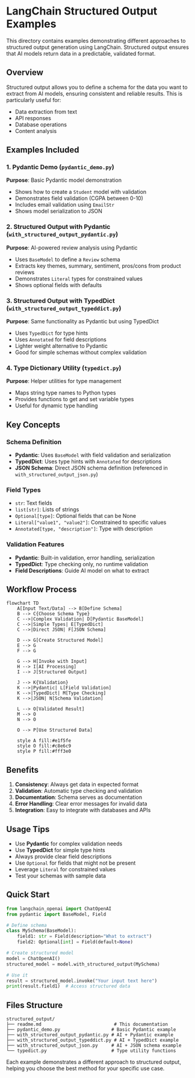 # LangChain Structured Output Examples

This directory contains examples demonstrating different approaches to structured output generation using LangChain. Structured output ensures that AI models return data in a predictable, validated format.

## Overview

Structured output allows you to define a schema for the data you want to extract from AI models, ensuring consistent and reliable results. This is particularly useful for:
- Data extraction from text
- API responses
- Database operations
- Content analysis

## Examples Included

### 1. Pydantic Demo (`pydantic_demo.py`)
**Purpose**: Basic Pydantic model demonstration
- Shows how to create a `Student` model with validation
- Demonstrates field validation (CGPA between 0-10)
- Includes email validation using `EmailStr`
- Shows model serialization to JSON

### 2. Structured Output with Pydantic (`with_structured_output_pydantic.py`)
**Purpose**: AI-powered review analysis using Pydantic
- Uses `BaseModel` to define a `Review` schema
- Extracts key themes, summary, sentiment, pros/cons from product reviews
- Demonstrates `Literal` types for constrained values
- Shows optional fields with defaults

### 3. Structured Output with TypedDict (`with_structured_output_typeddict.py`)
**Purpose**: Same functionality as Pydantic but using TypedDict
- Uses `TypedDict` for type hints
- Uses `Annotated` for field descriptions
- Lighter weight alternative to Pydantic
- Good for simple schemas without complex validation

### 4. Type Dictionary Utility (`typedict.py`)
**Purpose**: Helper utilities for type management
- Maps string type names to Python types
- Provides functions to get and set variable types
- Useful for dynamic type handling

## Key Concepts

### Schema Definition
- **Pydantic**: Uses `BaseModel` with field validation and serialization
- **TypedDict**: Uses type hints with `Annotated` for descriptions
- **JSON Schema**: Direct JSON schema definition (referenced in `with_structured_output_json.py`)

### Field Types
- `str`: Text fields
- `list[str]`: Lists of strings
- `Optional[type]`: Optional fields that can be None
- `Literal["value1", "value2"]`: Constrained to specific values
- `Annotated[type, "description"]`: Type with description

### Validation Features
- **Pydantic**: Built-in validation, error handling, serialization
- **TypedDict**: Type checking only, no runtime validation
- **Field Descriptions**: Guide AI model on what to extract

## Workflow Process

```mermaid
flowchart TD
    A[Input Text/Data] --> B[Define Schema]
    B --> C{Choose Schema Type}
    C -->|Complex Validation| D[Pydantic BaseModel]
    C -->|Simple Types| E[TypedDict]
    C -->|Direct JSON| F[JSON Schema]
    
    D --> G[Create Structured Model]
    E --> G
    F --> G
    
    G --> H[Invoke with Input]
    H --> I[AI Processing]
    I --> J[Structured Output]
    
    J --> K{Validation}
    K -->|Pydantic| L[Field Validation]
    K -->|TypedDict| M[Type Checking]
    K -->|JSON| N[Schema Validation]
    
    L --> O[Validated Result]
    M --> O
    N --> O
    
    O --> P[Use Structured Data]
    
    style A fill:#e1f5fe
    style O fill:#c8e6c9
    style P fill:#fff3e0
```

## Benefits

1. **Consistency**: Always get data in expected format
2. **Validation**: Automatic type checking and validation
3. **Documentation**: Schema serves as documentation
4. **Error Handling**: Clear error messages for invalid data
5. **Integration**: Easy to integrate with databases and APIs

## Usage Tips

- Use **Pydantic** for complex validation needs
- Use **TypedDict** for simple type hints
- Always provide clear field descriptions
- Use `Optional` for fields that might not be present
- Leverage `Literal` for constrained values
- Test your schemas with sample data

## Quick Start

```python
from langchain_openai import ChatOpenAI
from pydantic import BaseModel, Field

# Define schema
class MySchema(BaseModel):
    field1: str = Field(description="What to extract")
    field2: Optional[int] = Field(default=None)

# Create structured model
model = ChatOpenAI()
structured_model = model.with_structured_output(MySchema)

# Use it
result = structured_model.invoke("Your input text here")
print(result.field1)  # Access structured data
```

## Files Structure

```
structured_output/
├── readme.md                           # This documentation
├── pydantic_demo.py                   # Basic Pydantic example
├── with_structured_output_pydantic.py # AI + Pydantic example
├── with_structured_output_typeddict.py # AI + TypedDict example
├── with_structured_output_json.py     # AI + JSON schema example
└── typedict.py                        # Type utility functions
```

Each example demonstrates a different approach to structured output, helping you choose the best method for your specific use case.

